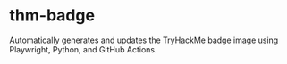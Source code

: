 # thm-badge
Automatically generates and updates the TryHackMe badge image using Playwright, Python, and GitHub Actions.
